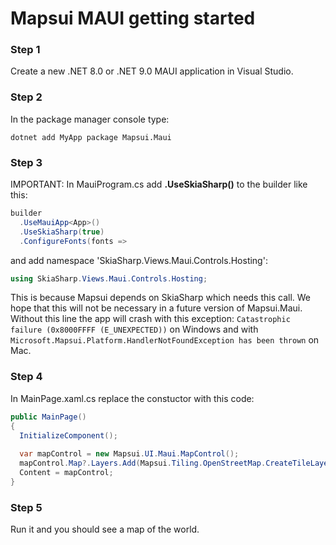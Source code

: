 
# Mapsui MAUI getting started

### Step 1
Create a new .NET 8.0 or .NET 9.0 MAUI application in Visual Studio.

### Step 2
In the package manager console type:
```console
dotnet add MyApp package Mapsui.Maui
```

### Step 3
IMPORTANT: In MauiProgram.cs add **.UseSkiaSharp()** to the builder like this:
```csharp
builder
  .UseMauiApp<App>()
  .UseSkiaSharp(true)
  .ConfigureFonts(fonts =>  
```

and add namespace 'SkiaSharp.Views.Maui.Controls.Hosting':

```csharp
using SkiaSharp.Views.Maui.Controls.Hosting;
```

This is because Mapsui depends on SkiaSharp which needs this call. We hope that this will not be necessary in a future version of Mapsui.Maui. Without this line the app will crash with this exception: `Catastrophic failure (0x8000FFFF (E_UNEXPECTED))` on Windows and with `Microsoft.Mapsui.Platform.HandlerNotFoundException has been thrown` on Mac.

### Step 4
In MainPage.xaml.cs replace the constuctor with this code:

```csharp
public MainPage()
{
  InitializeComponent();
  
  var mapControl = new Mapsui.UI.Maui.MapControl();
  mapControl.Map?.Layers.Add(Mapsui.Tiling.OpenStreetMap.CreateTileLayer());
  Content = mapControl;
}
```

### Step 5
Run it and you should see a map of the world.
